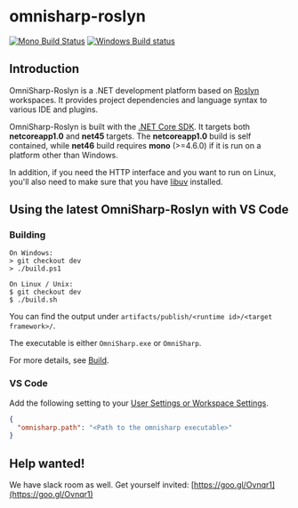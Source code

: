 omnisharp-roslyn
================

[![Mono Build Status](https://travis-ci.org/OmniSharp/omnisharp-roslyn.svg?branch=dev)](https://travis-ci.org/OmniSharp/omnisharp-roslyn)
[![Windows Build status](https://ci.appveyor.com/api/projects/status/dj36uvllv0qmkljr/branch/dev?svg=true)](https://ci.appveyor.com/project/david-driscoll/omnisharp-roslyn/branch/dev)

## Introduction

OmniSharp-Roslyn is a .NET development platform based on [Roslyn](https://github.com/dotnet/roslyn) workspaces. It provides project dependencies and language syntax to various IDE and plugins.

OmniSharp-Roslyn is built with the [.NET Core SDK](https://dot.net/). It targets both __netcoreapp1.0__ and __net45__ targets. The __netcoreapp1.0__ build is self contained, while __net46__ build requires __mono__ (>=4.6.0) if it is run on a platform other than Windows.

In addition, if you need the HTTP interface and you want to run on Linux, you'll also need to make sure that you have [libuv](http://libuv.org) installed.

## Using the latest OmniSharp-Roslyn with VS Code

### Building

```
On Windows:
> git checkout dev
> ./build.ps1

On Linux / Unix:
$ git checkout dev
$ ./build.sh

```

You can find the output under `artifacts/publish/<runtime id>/<target framework>/`.

The executable is either `OmniSharp.exe` or `OmniSharp`.

For more details, see [Build](https://github.com/OmniSharp/omnisharp-roslyn/blob/dev/BUILD.md).

### VS Code

Add the following setting to your [User Settings or Workspace Settings](https://code.visualstudio.com/Docs/customization/userandworkspace). 

``` JSON
{
  "omnisharp.path": "<Path to the omnisharp executable>"
}
```

## Help wanted!

We have slack room as well. Get yourself invited: [https://goo.gl/Ovnqr1](https://goo.gl/Ovnqr1)

